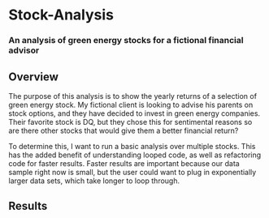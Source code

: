# Stock-Analysis
### An analysis of green energy stocks for a fictional financial advisor

## Overview

The purpose of this analysis is to show the yearly returns of a selection of green energy stock. My fictional client is looking to advise his parents on stock options, and they have decided to invest in green energy companies. Their favorite stock is DQ, but they chose this for sentimental reasons so are there other stocks that would give them a better financial return? 

To determine this, I want to run a basic analysis over multiple stocks. This has the added benefit of understanding looped code, as well as refactoring code for faster results. Faster results are important because our data sample right now is small, but the user could want to plug in exponentially larger data sets, which take longer to loop through. 

## Results 
